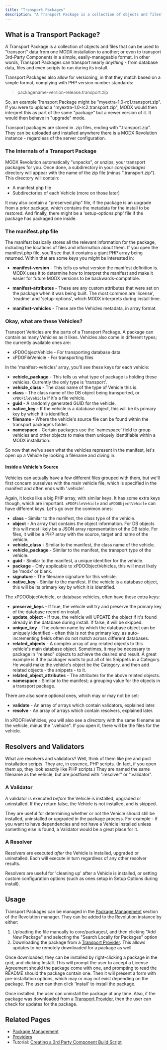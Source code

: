 ```yaml
---
title: "Transport Packages"
description: "A Transport Package is a collection of objects and files"
---
```


## What is a Transport Package?

A Transport Package is a collection of objects and files that can be used to "transport" data from one MODX installation to another; or even to transport 3rd-Party Components in a simple, easily-manageable format. In other words, Transport Packages can transport nearly _anything_ - from database data, files and even scripts to run during its install.

Transport Packages also allow for versioning, in that they match based on a simple format, complying with PHP version number standards:

> packagename-version-release.transport.zip

So, an example Transport Package might be "myextra-1.0-rc1.transport.zip". If you were to upload a "myextra-1.0-rc2.transport.zip", MODX would then interpret this as part of the same "package" but a newer version of it. It would then behave in "upgrade" mode.

Transport packages are stored in .zip files, ending with ".transport.zip". They can be uploaded and installed anywhere there is a MODX Revolution instance - regardless of the server configuration.

### The Internals of a Transport Package

MODX Revolution automatically "unpacks", or unzips, your transport packages for you. Once done, a subdirectory in your _core/packages_ directory will appear with the name of the zip file (minus ".transport.zip"). This directory will contain:

-   A manifest.php file
-   Subdirectories of each Vehicle (more on those later)

It may also contain a "preserved.php" file, if the package is an upgrade from a prior package, which contains the metadata for the install to be restored. And finally, there might be a 'setup-options.php' file if the package has packaged one inside.

### The manifest.php file

The manifest basically stores all the relevant information for the package, including the locations of files and information about them. If you open the manifest.php file, you'll see that it contains a giant PHP array being returned. Within that are some keys you might be interested in:

-   **manifest-version** - This tells us what version the manifest definition is. MODX uses it to determine how to interpret the manifest and make it easier for future MODX versions to be backwards-compatible.

-   **manifest-attributes** - These are any custom attributes that were set on the package when it was being built. The most common are 'license', 'readme' and 'setup-options', which MODX interprets during install time.

-   **manifest-vehicles** - These are the Vehicles metadata, in array format.

### Okay, what are these Vehicles?

Transport Vehicles are the parts of a Transport Package. A package can contain as many Vehicles as it likes. Vehicles also come in different types; the currently available ones are:

-   xPDOObjectVehicle - For transporting database data
-   xPDOFileVehicle - For transporting files

In the 'manifest-vehicles' array, you'll see these keys for each vehicle:

-   **vehicle_package** - This tells us what type of package is holding these vehicles. Currently the only type is 'transport'.
-   **vehicle_class** - The class name of the type of Vehicle this is.
-   **class** - The class name of the DB object being transported, or `xPDOFileVehicle` if it's a file vehicle.
-   **guid** - A randomly generated GUID for the vehicle.
-   **native_key** - If the vehicle is a database object, this will be its primary key by which it is identified.
-   **filename** - Where the vehicle's source file can be found within the transport package's folder.
-   **namespace** - Certain packages use the 'namespace' field to group vehicles and other objects to make them uniquely identifiable within a MODX installation.

So now that we've seen what the vehicles represent in the manifest, let's open up a Vehicle by looking a filename and diving in.

#### Inside a Vehicle's Source

Vehicles can actually have a few different files grouped with them, but we'll first concern ourselves with the main vehicle file, which is specified in the manifest and often ends with '.vehicle'.

Again, it looks like a big PHP array, with similar keys. It has some extra keys though, which are important. `xPDOFileVehicle` and `xPDOObjectVehicle` can have different keys. Let's go over the common ones:

-   **class** - Similar to the manifest, the class type of the vehicle.
-   **object** - An array that contains the object information. For DB objects this will most likely be a JSON array representation of the DB table. For files, it will be a PHP array with the source, target and name of the vehicle.
-   **vehicle_class** - Similar to the manifest, the class name of the vehicle.
-   **vehicle_package** - Similar to the manifest, the transport type of the vehicle.
-   **guid** - Similar to the manifest, a unique identifier for the vehicle.
-   **package** - Only applicable to xPDOObjectVehicles, this will most likely be 'modx' or blank.
-   **signature** - The filename signature for this vehicle.
-   **native_key** - Similar to the manifest. If the vehicle is a database object, this will be its primary key by which it is identified.

The xPDOObjectVehicle, or database vehicles, often have these extra keys:

-   **preserve_keys** - If true, the vehicle will try and preserve the primary key of the database record on install.
-   **update_object** - If true, the vehicle will UPDATE the object if it's found already in the database during install. If false, it will be skipped.
-   **unique_key** - The column name by which the database object can be uniquely identified - often this is not the primary key, as auto-incrementing fields often do not match across different databases.
-   **related_objects** - A complex array of any related objects to this vehicle's main database object. Sometimes, it may be necessary to package in "related" objects to achieve the desired end result. A great example is if the packager wants to put all of his Snippets in a Category. He would make the vehicle's object be the Category, and then add related objects - the snippets - to it.
-   **related_object_attributes** - The attributes for the above related objects.
-   **namespace** - Similar to the manifest; a grouping value for the objects in a transport package.

There are also some optional ones, which may or may not be set:

-   **validate** - An array of arrays which contain validators, explained later.
-   **resolve** - An array of arrays which contain resolvers, explained later.

In xPDOFileVehicles, you will also see a directory with the same filename as the vehicle, minus the ".vehicle". If you open it, there will be the files for the vehicle.

## Resolvers and Validators

What are resolvers and validators? Well, think of them like pre and post installation scripts. They are, in essence, PHP scripts. (In fact, if you open them up, they look exactly like PHP scripts.) They are named the same filename as the vehicle, but are postfixed with ".resolver" or ".validator".

### A Validator

A validator is executed _before_ the Vehicle is installed, upgraded or uninstalled. If they return false, the Vehicle is not installed, and is skipped.

They are useful for determining whether or not the Vehicle should still be installed, uninstalled or upgraded in the package process. For example - if you want to have dependencies and not have a Vehicle installed unless something else is found, a Validator would be a great place for it.

### A Resolver

Resolvers are executed _after_ the Vehicle is installed, upgraded or uninstalled. Each will execute in turn regardless of any other resolver results.

Resolvers are useful for 'cleaning up' after a Vehicle is installed, or setting custom configuration options (such as ones setup in Setup Options during install).

## Usage

Transport Packages can be managed in the [Package Management](extending-modx/transport-packages "Package Management") section of the Revolution manager. They can be added to the Revolution instance by either:

1. Uploading the file manually to core/packages/, and then clicking "Add New Package" and selecting the "Search Locally for Packages" option
2. Downloading the package from a [Transport Provider](building-sites/extras/providers "Providers"). This allows updates to be remotely downloaded for a package as well.

Once downloaded, they can be installed by right-clicking a package in the grid, and clicking Install. This will prompt the user to accept a License Agreement should the package come with one, and prompting to read the README should the package contain one. Then it will present a form with pre-installation options, which may or may not exist depending on the package. The user can then click 'Install' to install the package.

Once installed, the user can uninstall the package at any time. Also, if the package was downloaded from a [Transport Provider](building-sites/extras/providers "Providers"), then the user can check for updates for the package.

## Related Pages

-   [Package Management](extending-modx/transport-packages "Package Management")
-   [Providers](building-sites/extras/providers "Providers")
-   Tutorial: [Creating a 3rd Party Component Build Script](extending-modx/transport-packages/build-script "Creating a 3rd Party Component Build Script")
